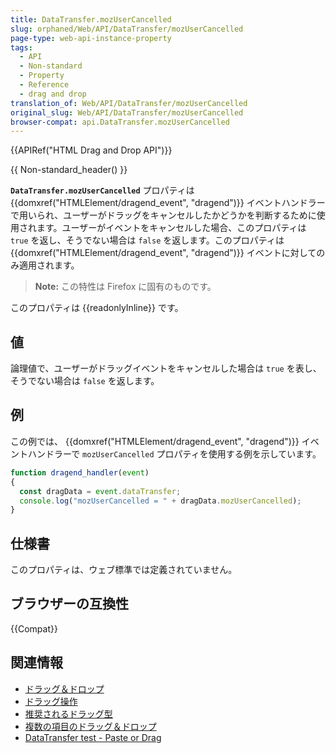 ```yaml
---
title: DataTransfer.mozUserCancelled
slug: orphaned/Web/API/DataTransfer/mozUserCancelled
page-type: web-api-instance-property
tags:
  - API
  - Non-standard
  - Property
  - Reference
  - drag and drop
translation_of: Web/API/DataTransfer/mozUserCancelled
original_slug: Web/API/DataTransfer/mozUserCancelled
browser-compat: api.DataTransfer.mozUserCancelled
---
```


{{APIRef("HTML Drag and Drop API")}}

{{ Non-standard_header() }}

**`DataTransfer.mozUserCancelled`** プロパティは {{domxref("HTMLElement/dragend_event", "dragend")}} イベントハンドラーで用いられ、ユーザーがドラッグをキャンセルしたかどうかを判断するために使用されます。ユーザーがイベントをキャンセルした場合、このプロパティは `true` を返し、そうでない場合は `false` を返します。このプロパティは {{domxref("HTMLElement/dragend_event", "dragend")}} イベントに対してのみ適用されます。

> **Note:** この特性は Firefox に固有のものです。

このプロパティは {{readonlyInline}} です。

## 値

論理値で、ユーザーがドラッグイベントをキャンセルした場合は `true` を表し、そうでない場合は `false` を返します。

## 例

この例では、 {{domxref("HTMLElement/dragend_event", "dragend")}} イベントハンドラーで `mozUserCancelled` プロパティを使用する例を示しています。

```js
function dragend_handler(event)
{
  const dragData = event.dataTransfer;
  console.log("mozUserCancelled = " + dragData.mozUserCancelled);
}
```

## 仕様書

このプロパティは、ウェブ標準では定義されていません。

## ブラウザーの互換性

{{Compat}}

## 関連情報

- [ドラッグ＆ドロップ](/ja/docs/Web/API/HTML_Drag_and_Drop_API)
- [ドラッグ操作](/ja/docs/Web/API/HTML_Drag_and_Drop_API/Drag_operations)
- [推奨されるドラッグ型](/ja/docs/Web/API/HTML_Drag_and_Drop_API/Recommended_drag_types)
- [複数の項目のドラッグ＆ドロップ](/ja/docs/Web/API/HTML_Drag_and_Drop_API/Multiple_items)
- [DataTransfer test - Paste or Drag](https://codepen.io/tech_query/pen/MqGgap)
